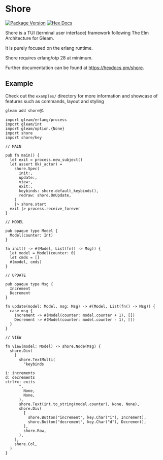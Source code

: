 # Shore

[![Package Version](https://img.shields.io/hexpm/v/shore)](https://hex.pm/packages/shore)
[![Hex Docs](https://img.shields.io/badge/hex-docs-ffaff3)](https://hexdocs.pm/shore/)

Shore is a TUI (terminal user interface) framework following The Elm Architecture for Gleam.

It is purely focused on the erlang runtime.

Shore requires erlang/otp 28 at minimum.

Further documentation can be found at <https://hexdocs.pm/shore>.

## Example

Check out the `examples/` directory for more information and showcase of features such as commands, layout and styling

```sh
gleam add shore@1
```

```gleam
import gleam/erlang/process
import gleam/int
import gleam/option.{None}
import shore
import shore/key

// MAIN

pub fn main() {
  let exit = process.new_subject()
  let assert Ok(_actor) =
    shore.Spec(
      init:,
      update:,
      view:,
      exit:,
      keybinds: shore.default_keybinds(),
      redraw: shore.OnUpdate,
    )
    |> shore.start
  exit |> process.receive_forever
}

// MODEL

pub opaque type Model {
  Model(counter: Int)
}

fn init() -> #(Model, List(fn() -> Msg)) {
  let model = Model(counter: 0)
  let cmds = []
  #(model, cmds)
}

// UPDATE

pub opaque type Msg {
  Increment
  Decrement
}

fn update(model: Model, msg: Msg) -> #(Model, List(fn() -> Msg)) {
  case msg {
    Increment -> #(Model(counter: model.counter + 1), [])
    Decrement -> #(Model(counter: model.counter - 1), [])
  }
}

// VIEW

fn view(model: Model) -> shore.Node(Msg) {
  shore.Div(
    [
      shore.TextMulti(
        "keybinds

i: increments
d: decrements
ctrl+x: exits
      ",
        None,
        None,
      ),
      shore.Text(int.to_string(model.counter), None, None),
      shore.Div(
        [
          shore.Button("increment", key.Char("i"), Increment),
          shore.Button("decrement", key.Char("d"), Decrement),
        ],
        shore.Row,
      ),
    ],
    shore.Col,
  )
}
```


